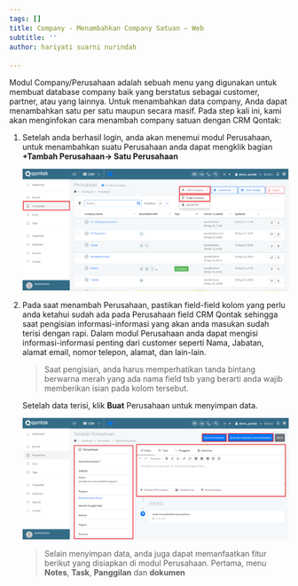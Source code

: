 ```yaml
---
tags: []
title: Company - Menambahkan Company Satuan – Web
subtitle: ''
author: hariyati suarni nurindah

---
```

Modul Company/Perusahaan adalah sebuah menu yang digunakan untuk membuat database company baik yang berstatus sebagai customer, partner, atau yang lainnya. Untuk menambahkan data company, Anda dapat menambahkan satu per satu maupun secara masif. Pada step kali ini, kami akan menginfokan cara menambah company satuan dengan CRM Qontak:

1. Setelah anda berhasil login, anda akan menemui modul Perusahaan, untuk menambahkan suatu Perusahaan anda dapat mengklik bagian **+Tambah Perusahaan-> Satu Perusahaan**

   ![](/uploads/companyadd1.PNG)
2. Pada saat menambah Perusahaan, pastikan field-field kolom yang perlu anda ketahui sudah ada pada Perusahaan field CRM Qontak sehingga saat pengisian informasi-informasi yang akan anda masukan sudah terisi dengan rapi. Dalam modul Perusahaan anda dapat mengisi informasi-informasi penting dari customer seperti Nama, Jabatan, alamat email, nomor telepon, alamat, dan lain-lain.

   > Saat pengisian, anda harus memperhatikan tanda bintang berwarna merah yang ada nama field tsb yang berarti anda wajib memberikan isian pada kolom tersebut.

   Setelah data terisi, klik **Buat** Perusahaan untuk menyimpan data.

   ![](/uploads/companyadd2.PNG)

   > Selain menyimpan data, anda juga dapat memanfaatkan fitur berikut yang disiapkan di modul Perusahaan. Pertama, menu **Notes**, **Task**, **Panggilan** dan **dokumen**